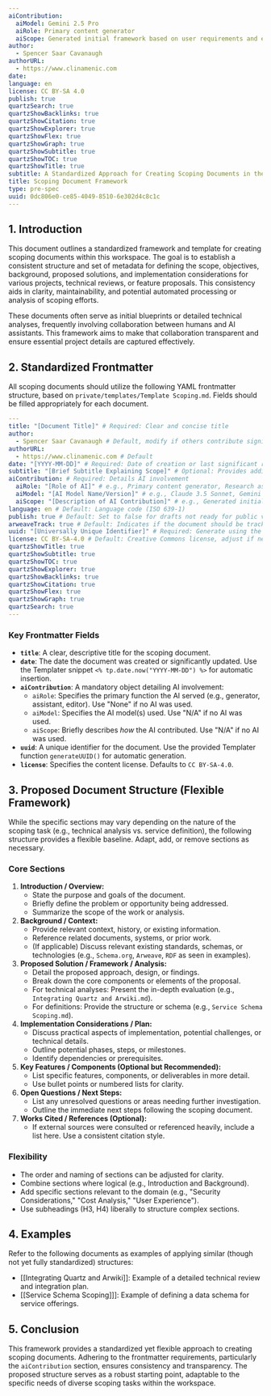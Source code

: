 ```yaml
---
aiContribution:
  aiModel: Gemini 2.5 Pro
  aiRole: Primary content generator
  aiScope: Generated initial framework based on user requirements and examples
author:
  - Spencer Saar Cavanaugh
authorURL:
  - https://www.clinamenic.com
date:
language: en
license: CC BY-SA 4.0
publish: true
quartzSearch: true
quartzShowBacklinks: true
quartzShowCitation: true
quartzShowExplorer: true
quartzShowFlex: true
quartzShowGraph: true
quartzShowSubtitle: true
quartzShowTOC: true
quartzShowTitle: true
subtitle: A Standardized Approach for Creating Scoping Documents in the Workspace
title: Scoping Document Framework
type: pre-spec
uuid: 0dc806e0-ce85-4049-8510-6e302d4c8c1c
---
```


## 1. Introduction

This document outlines a standardized framework and template for creating scoping documents within this workspace. The goal is to establish a consistent structure and set of metadata for defining the scope, objectives, background, proposed solutions, and implementation considerations for various projects, technical reviews, or feature proposals. This consistency aids in clarity, maintainability, and potential automated processing or analysis of scoping efforts.

These documents often serve as initial blueprints or detailed technical analyses, frequently involving collaboration between humans and AI assistants. This framework aims to make that collaboration transparent and ensure essential project details are captured effectively.

## 2. Standardized Frontmatter

All scoping documents should utilize the following YAML frontmatter structure, based on `private/templates/Template Scoping.md`. Fields should be filled appropriately for each document.

```yaml
---
title: "[Document Title]" # Required: Clear and concise title
author:
  - Spencer Saar Cavanaugh # Default, modify if others contribute significantly
authorURL:
  - https://www.clinamenic.com # Default
date: "[YYYY-MM-DD]" # Required: Date of creation or last significant revision
subtitle: "[Brief Subtitle Explaining Scope]" # Optional: Provides additional context
aiContribution: # Required: Details AI involvement
  aiRole: "[Role of AI]" # e.g., Primary content generator, Research assistant, Editor, None
  aiModel: "[AI Model Name/Version]" # e.g., Claude 3.5 Sonnet, Gemini 2.5 Pro, N/A
  aiScope: "[Description of AI Contribution]" # e.g., Generated initial draft from outline, Analyzed provided data, Refined language, N/A
language: en # Default: Language code (ISO 639-1)
publish: true # Default: Set to false for drafts not ready for public view (if applicable)
arweaveTrack: true # Default: Indicates if the document should be tracked for Arweave integration
uuid: "[Universally Unique Identifier]" # Required: Generate using the Templater function
license: CC BY-SA-4.0 # Default: Creative Commons license, adjust if needed
quartzShowTitle: true
quartzShowSubtitle: true
quartzShowTOC: true
quartzShowExplorer: true
quartzShowBacklinks: true
quartzShowCitation: true
quartzShowFlex: true
quartzShowGraph: true
quartzSearch: true
---
```

### Key Frontmatter Fields

- **`title`**: A clear, descriptive title for the scoping document.
- **`date`**: The date the document was created or significantly updated. Use the Templater snippet `<% tp.date.now("YYYY-MM-DD") %>` for automatic insertion.
- **`aiContribution`**: A mandatory object detailing AI involvement:
  - `aiRole`: Specifies the primary function the AI served (e.g., generator, assistant, editor). Use "None" if no AI was used.
  - `aiModel`: Specifies the AI model(s) used. Use "N/A" if no AI was used.
  - `aiScope`: Briefly describes _how_ the AI contributed. Use "N/A" if no AI was used.
- **`uuid`**: A unique identifier for the document. Use the provided Templater function `generateUUID()` for automatic generation.
- **`license`**: Specifies the content license. Defaults to `CC BY-SA-4.0`.

## 3. Proposed Document Structure (Flexible Framework)

While the specific sections may vary depending on the nature of the scoping task (e.g., technical analysis vs. service definition), the following structure provides a flexible baseline. Adapt, add, or remove sections as necessary.

### Core Sections

1.  **Introduction / Overview:**
    - State the purpose and goals of the document.
    - Briefly define the problem or opportunity being addressed.
    - Summarize the scope of the work or analysis.
2.  **Background / Context:**
    - Provide relevant context, history, or existing information.
    - Reference related documents, systems, or prior work.
    - (If applicable) Discuss relevant existing standards, schemas, or technologies (e.g., `Schema.org`, `Arweave`, `RDF` as seen in examples).
3.  **Proposed Solution / Framework / Analysis:**
    - Detail the proposed approach, design, or findings.
    - Break down the core components or elements of the proposal.
    - For technical analyses: Present the in-depth evaluation (e.g., `Integrating Quartz and Arwiki.md`).
    - For definitions: Provide the structure or schema (e.g., `Service Schema Scoping.md`).
4.  **Implementation Considerations / Plan:**
    - Discuss practical aspects of implementation, potential challenges, or technical details.
    - Outline potential phases, steps, or milestones.
    - Identify dependencies or prerequisites.
5.  **Key Features / Components (Optional but Recommended):**
    - List specific features, components, or deliverables in more detail.
    - Use bullet points or numbered lists for clarity.
6.  **Open Questions / Next Steps:**
    - List any unresolved questions or areas needing further investigation.
    - Outline the immediate next steps following the scoping document.
7.  **Works Cited / References (Optional):**
    - If external sources were consulted or referenced heavily, include a list here. Use a consistent citation style.

### Flexibility

- The order and naming of sections can be adjusted for clarity.
- Combine sections where logical (e.g., Introduction and Background).
- Add specific sections relevant to the domain (e.g., "Security Considerations," "Cost Analysis," "User Experience").
- Use subheadings (H3, H4) liberally to structure complex sections.

## 4. Examples

Refer to the following documents as examples of applying similar (though not yet fully standardized) structures:

- [[Integrating Quartz and Arwiki]]: Example of a detailed technical review and integration plan.
- [[Service Schema Scoping]]]: Example of defining a data schema for service offerings.

## 5. Conclusion

This framework provides a standardized yet flexible approach to creating scoping documents. Adhering to the frontmatter requirements, particularly the `aiContribution` section, ensures consistency and transparency. The proposed structure serves as a robust starting point, adaptable to the specific needs of diverse scoping tasks within the workspace.
